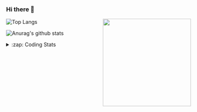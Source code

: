 ### Hi there 👋

<!--
**tao8687/tao8687** is a ✨ _special_ ✨ repository because its `README.md` (this file) appears on your GitHub profile.

Here are some ideas to get you started:

- 🔭 I’m currently working on ...
- 🌱 I’m currently learning ...
- 👯 I’m looking to collaborate on ...
- 🤔 I’m looking for help with ...
- 💬 Ask me about ...
- 📫 How to reach me: ...
- 😄 Pronouns: ...
- ⚡ Fun fact: ...
-->

<img align='right' src="https://media.giphy.com/media/M9gbBd9nbDrOTu1Mqx/giphy.gif" width="240">

  
![Top Langs](https://github-readme-stats.vercel.app/api/top-langs/?username=tao8687&layout=compact&title_color=23238E&text_color=A67D3D)

![Anurag's github stats](https://github-readme-stats.vercel.app/api?username=tao8687&show_icons=true&&text_color=A67D3D&title_color=23238E&show_icons=false&count_private=true&hide=stars)

<details>
  <summary>:zap: Coding Stats</summary>
  <br>
    
<!--START_SECTION:waka-->

```txt
From: 09 July 2025 - To: 16 July 2025

XML                2 hrs 33 mins   ███████▓░░░░░░░░░░░░░░░░░   30.96 %
YAML               1 hr 52 mins    █████▓░░░░░░░░░░░░░░░░░░░   22.72 %
CMake              1 hr 8 mins     ███▒░░░░░░░░░░░░░░░░░░░░░   13.75 %
Docker             43 mins         ██▒░░░░░░░░░░░░░░░░░░░░░░   08.87 %
C++                30 mins         █▓░░░░░░░░░░░░░░░░░░░░░░░   06.12 %
```

<!--END_SECTION:waka-->
</details>
